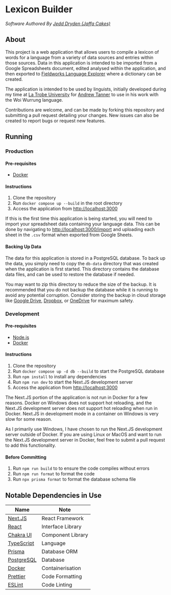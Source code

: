 # Lexicon Builder
*Software Authored By [Jedd Dryden (Jaffa Cakes)](https://github.com/Jaffa-Cakes)*

## About

This project is a web application that allows users to compile a lexicon of words for a language from a variety of data sources and entries within those sources.
Data in this application is intended to be imported from a Google Spreadsheets document, edited analysed within the application, and then exported to [Fieldworks Language Explorer](https://software.sil.org/fieldworks/) where a dictionary can be created.

The application is intended to be used by linguists, initially developed during my time at [La Trobe University](https://www.latrobe.edu.au/) for [Andrew Tanner](https://github.com/akrtanner) to use in his work with the Woi Wurrung language.

Contributions are welcome, and can be made by forking this repository and submitting a pull request detailing your changes. New issues can also be created to report bugs or request new features.

## Running

### Production

#### Pre-requisites

- [Docker](https://www.docker.com/)

#### Instructions

1. Clone the repository
2. Run `docker compose up --build` in the root directory
3. Access the application from [http://localhost:3000](http://localhost:3000)

If this is the first time this application is being started, you will need to import your spreadsheet data containing your language data.
This can be done by navigating to [http://localhost:3000/import](http://localhost:3000/import) and uploading each sheet in the `.csv` format when exported from Google Sheets.

#### Backing Up Data

The data for this application is stored in a PostgreSQL database.
To back up the data, you simply need to copy the `db-data` directory that was created when the application is first started.
This directory contains the database data files, and can be used to restore the database if needed.

You may want to zip this directory to reduce the size of the backup.
It is recommended that you do not backup the database while it is running to avoid any potential corruption.
Consider storing the backup in cloud storage like [Google Drive](https://www.google.com/drive/), [Dropbox](https://www.dropbox.com/), or [OneDrive](https://www.microsoft.com/onedrive) for maximum safety.

### Development

#### Pre-requisites

- [Node.js](https://nodejs.org/en/)
- [Docker](https://www.docker.com/)

#### Instructions

1. Clone the repository
2. Run `docker compose up -d db --build` to start the PostgreSQL database
3. Run `npm install` to install any dependencies
4. Run `npm run dev` to start the Next.JS development server
5. Access the application from [http://localhost:3000](http://localhost:3000)

The Next.JS portion of the application is not run in Docker for a few reasons.
Docker on Windows does not support hot reloading, and the Next.JS development server does not support hot reloading when run in Docker.
Next.JS in development mode in a container on Windows is very slow for some reason.

As I primarily use Windows, I have chosen to run the Next.JS development server outside of Docker.
If you are using Linux or MacOS and want to run the Next.JS development server in Docker, feel free to submit a pull request to add this functionality.

#### Before Committing

1. Run `npm run build` to to ensure the code compiles without errors
2. Run `npm run format` to format the code
3. Run `npx prisma format` to format the database schema file

## Notable Dependencies in Use

| Name                                          | Note              |
| --------------------------------------------- | ----------------- |
| [Next.JS](https://nextjs.org/)                | React Framework   |
| [React](https://reactjs.org/)                 | Interface Library |
| [Chakra UI](https://chakra-ui.com/)           | Component Library |
| [TypeScript](https://www.typescriptlang.org/) | Language          |
| [Prisma](https://www.prisma.io/)              | Database ORM      |
| [PostgreSQL](https://www.postgresql.org/)     | Database          |
| [Docker](https://www.docker.com/)             | Containerisation  |
| [Prettier](https://prettier.io/)              | Code Formatting   |
| [ESLint](https://eslint.org/)                 | Code Linting      |